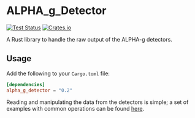 # ALPHA_g_Detector

[![Test Status](https://github.com/DJDuque/alpha-g/actions/workflows/rust.yml/badge.svg)](https://github.com/DJDuque/alpha-g/actions/workflows/rust.yml)
[![Crates.io](https://img.shields.io/crates/v/alpha_g_detector?labelColor=383f47)](https://crates.io/crates/alpha_g_detector)

A Rust library to handle the raw output of the ALPHA-g detectors.

## Usage

Add the following to your `Cargo.toml` file:

```toml
[dependencies]
alpha_g_detector = "0.2"
```

Reading and manipulating the data from the detectors is simple; a set of
examples with common operations can be found
[here](https://github.com/DJDuque/alpha-g/tree/main/detector/examples).
